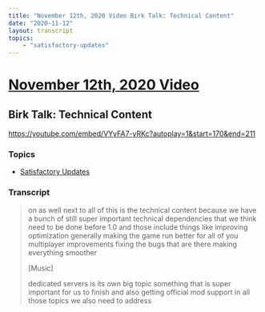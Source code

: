 ```yaml
---
title: "November 12th, 2020 Video Birk Talk: Technical Content"
date: "2020-11-12"
layout: transcript
topics:
    - "satisfactory-updates"
---
```

# [November 12th, 2020 Video](../2020-11-12.md)
## Birk Talk: Technical Content
https://youtube.com/embed/VYyFA7-yRKc?autoplay=1&start=170&end=211

### Topics
* [Satisfactory Updates](../topics/satisfactory-updates.md)

### Transcript

> on as well next to all of this is the technical content because we have a bunch of still super important technical dependencies that we think need to be done before 1.0 and those include things like improving optimization generally making the game run better for all of you multiplayer improvements fixing the bugs that are there making everything smoother
>
> [Music]
>
> dedicated servers is its own big topic something that is super important for us to finish and also getting official mod support in all those topics we also need to address
